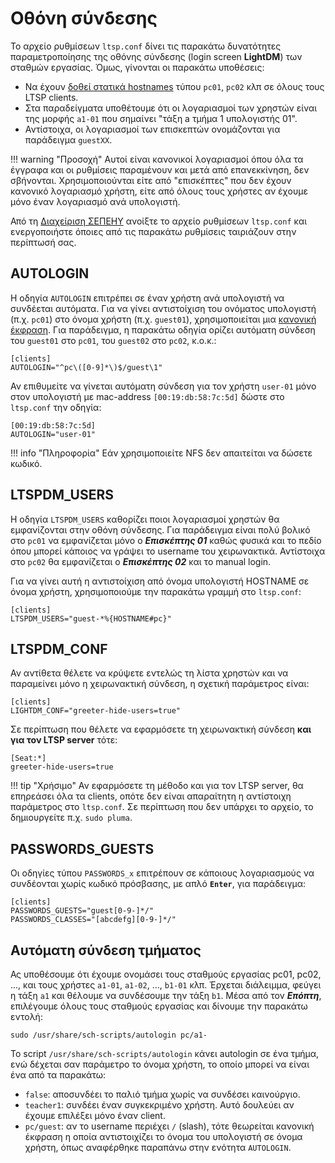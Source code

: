 # Οθόνη σύνδεσης

Το αρχείο ρυθμίσεων `ltsp.conf` δίνει τις παρακάτω δυνατότητες παραμετροποίησης
της οθόνης σύνδεσης (login screen **LightDM**) των σταθμών εργασίας. Όμως,
γίνονται οι παρακάτω υποθέσεις:

- Να έχουν [δοθεί στατικά hostnames](hostnames.md) τύπου `pc01`, `pc02` κλπ σε
  όλους τους LTSP clients.
- Στα παραδείγματα υποθέτουμε ότι οι λογαριασμοί των χρηστών είναι της μορφής
  `a1-01` που σημαίνει "τάξη a τμήμα 1 υπολογιστής 01".
- Αντίστοιχα, οι λογαριασμοί των επισκεπτών ονομάζονται για παράδειγμα
  `guestXX`.

!!! warning "Προσοχή"
    Αυτοί είναι κανονικοί λογαριασμοί όπου όλα τα έγγραφα και οι ρυθμίσεις
    παραμένουν και μετά από επανεκκίνηση, δεν σβήνονται. Χρησιμοποιούνται είτε
    από "επισκέπτες" που δεν έχουν κανονικό λογαριασμό χρήστη, είτε από όλους
    τους χρήστες αν έχουμε μόνο έναν λογαριασμό ανά υπολογιστή.

Από τη [Διαχείριση ΣΕΠΕΗΥ](../glossary/index.md#sch-scripts) ανοίξτε το αρχείο
ρυθμίσεων `ltsp.conf` και ενεργοποιήστε όποιες από τις παρακάτω ρυθμίσεις
ταιριάζουν στην περίπτωσή σας.

## AUTOLOGIN

Η οδηγία `AUTOLOGIN` επιτρέπει σε έναν χρήστη ανά υπολογιστή να συνδέεται
αυτόματα. Για να γίνει αντιστοίχιση του ονόματος υπολογιστή (π.χ. `pc01`) στο
όνομα χρήστη (π.χ. `guest01`), χρησιμοποιείται μια [κανονική
έκφραση](https://en.wikipedia.org/wiki/Regular_expression). Για παράδειγμα, η
παρακάτω οδηγία ορίζει αυτόματη σύνδεση του `guest01` στο `pc01`, του `guest02`
στο `pc02`, κ.ο.κ.:

```text title="/etc/ltsp/ltsp.conf"
[clients]
AUTOLOGIN="^pc\([0-9]*\)$/guest\1"
```

Αν επιθυμείτε να γίνεται αυτόματη σύνδεση για τον χρήστη `user-01` μόνο στον
υπολογιστή με mac-address `[00:19:db:58:7c:5d]` δώστε στο `ltsp.conf` την
οδηγία:

```text title="/etc/ltsp/ltsp.conf"
[00:19:db:58:7c:5d]
AUTOLOGIN="user-01"
```

!!! info "Πληροφορία"
    Εάν χρησιμοποιείτε NFS δεν απαιτείται να δώσετε κωδικό.

## LTSPDM_USERS

Η οδηγία `LTSPDM_USERS` καθορίζει ποιοι λογαριασμοί χρηστών θα εμφανίζονται
στην οθόνη σύνδεσης. Για παράδειγμα είναι πολύ βολικό στο `pc01` να εμφανίζεται
μόνο ο ***Επισκέπτης 01*** καθώς φυσικά και το πεδίο όπου μπορεί κάποιος να
γράψει το username του χειρωνακτικά. Αντίστοιχα στο `pc02` θα εμφανίζεται ο
***Επισκέπτης 02*** και το manual login.

Για να γίνει αυτή η αντιστοίχιση από όνομα υπολογιστή HOSTNAME σε όνομα χρήστη,
χρησιμοποιούμε την παρακάτω γραμμή στο `ltsp.conf`:

```text title="/etc/ltsp/ltsp.conf"
[clients]
LTSPDM_USERS="guest-*%{HOSTNAME#pc}"
```

## LTSPDM_CONF

Αν αντίθετα θέλετε να κρύψετε εντελώς τη λίστα χρηστών και να παραμείνει μόνο
η χειρωνακτική σύνδεση, η σχετική παράμετρος είναι:

```text title="/etc/ltsp/ltsp.conf"
[clients]
LIGHTDM_CONF="greeter-hide-users=true"
```

Σε περίπτωση που θέλετε να εφαρμόσετε τη χειρωνακτική σύνδεση **και για τον
LTSP server** τότε:

```text title="/etc/lightdm/lightdm.conf.d/local.conf"
[Seat:*]
greeter-hide-users=true
```

!!! tip "Χρήσιμο"
    Αν εφαρμόσετε τη μέθοδο και για τον LTSP server, θα επηρεάσει όλα τα
    clients, οπότε δεν είναι απαραίτητη η αντίστοιχη παράμετρος στο
    `ltsp.conf`. Σε περίπτωση που δεν υπάρχει το αρχείο, το δημιουργείτε π.χ.
    `sudo pluma`.

## PASSWORDS_GUESTS

Οι οδηγίες τύπου `PASSWORDS_x` επιτρέπουν σε κάποιους λογαριασμούς να
συνδέονται χωρίς κωδικό πρόσβασης, με απλό **`Enter`**, για παράδειγμα:

```text title="/etc/ltsp/ltsp.conf"
[clients]
PASSWORDS_GUESTS="guest[0-9-]*/"
PASSWORDS_CLASSES="[abcdefg][0-9-]*/"
```

## Αυτόματη σύνδεση τμήματος

Ας υποθέσουμε ότι έχουμε ονομάσει τους σταθμούς εργασίας pc01, pc02, ..., και
τους χρήστες `a1-01`, `a1-02`, ..., `b1-01` κλπ. Έρχεται διάλειμμα, φεύγει η
τάξη `a1` και θέλουμε να συνδέσουμε την τάξη `b1`. Μέσα από τον ***Επόπτη***,
επιλέγουμε όλους τους σταθμούς εργασίας και δίνουμε την παρακάτω εντολή:

```shell
sudo /usr/share/sch-scripts/autologin pc/a1-
```

Το script `/usr/share/sch-scripts/autologin` κάνει autologin σε ένα τμήμα, ενώ
δέχεται σαν παράμετρο το όνομα χρήστη, το οποίο μπορεί να είναι ένα από τα
παρακάτω:

- `false`: αποσυνδέει το παλιό τμήμα χωρίς να συνδέσει καινούργιο.
- `teacher1`: συνδέει έναν συγκεκριμένο χρήστη. Αυτό δουλεύει αν έχουμε
  επιλέξει μόνο έναν client.
- `pc/guest`: αν το username περιέχει `/` (slash), τότε θεωρείται κανονική
  έκφραση η οποία αντιστοιχίζει το όνομα του υπολογιστή σε όνομα χρήστη, όπως
  αναφέρθηκε παραπάνω στην ενότητα `AUTOLOGIN`.
